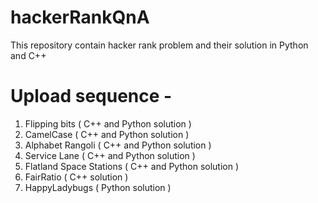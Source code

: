 # hackerRankQnA
This repository contain hacker rank problem and their solution in Python and C++ 


# Upload sequence -
  1. Flipping bits            ( C++ and Python solution )
  2. CamelCase                ( C++ and Python solution )
  3. Alphabet Rangoli         ( C++ and Python solution )
  4. Service Lane             ( C++ and Python solution )
  5. Flatland Space Stations  ( C++ and Python solution )
  6. FairRatio                ( C++ solution )
  7. HappyLadybugs            ( Python solution )
